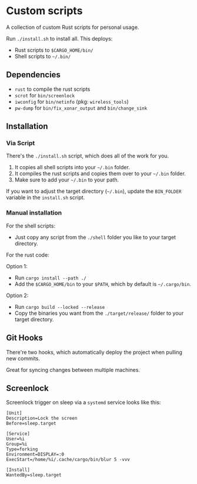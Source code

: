 # Custom scripts

A collection of custom Rust scripts for personal usage.

Run `./install.sh` to install all. This deploys:

- Rust scripts to `$CARGO_HOME/bin/`
- Shell scripts to `~/.bin/`

## Dependencies

- `rust` to compile the rust scripts
- `scrot` for `bin/screenlock`
- `iwconfig` for `bin/netinfo` (pkg: `wireless_tools`)
- `pw-dump` for `bin/fix_xonar_output` and `bin/change_sink`

## Installation

### Via Script

There's the `./install.sh` script, which does all of the work for you.

1. It copies all shell scripts into your `~/.bin` folder.
1. It compiles the rust scripts and copies them over to your `~/.bin` folder.
1. Make sure to add your `~/.bin` to your path.

If you want to adjust the target directory (`~/.bin`), update the `BIN_FOLDER` variable in the `install.sh` script.

### Manual installation

For the shell scripts:
- Just copy any script from the `./shell` folder you like to your target directory.

For the rust code:

Option 1:

- Run `cargo install --path ./`
- Add the `$CARGO_HOME/bin` to your `$PATH`, which by default is `~/.cargo/bin`.

Option 2:

- Run `cargo build --locked --release`
- Copy the binaries you want from the `./target/release/` folder to your target directory.

## Git Hooks

There're two hooks, which automatically deploy the project when pulling new commits.

Great for syncing changes between multiple machines.

## Screenlock

Screenlock trigger on sleep via a `systemd` service looks like this:

```
[Unit]
Description=Lock the screen
Before=sleep.target

[Service]
User=%i
Group=%i
Type=forking
Environment=DISPLAY=:0
ExecStart=/home/%i/.cache/cargo/bin/blur 5 -vvv

[Install]
WantedBy=sleep.target
```
